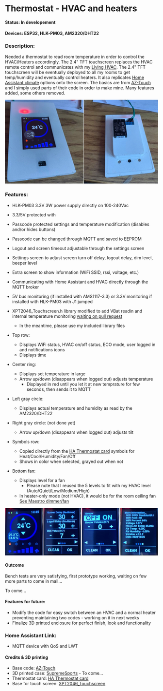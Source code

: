 # Thermostat - HVAC and heaters #

#### Status: In developement ####

#### Devices: ESP32, HLK-PM03, AM2320/DHT22 ####

### Description: ###
Needed a thermostat to read room temperature in order to control the HVAC/Heaters accordingly.
The 2.4" TFT touchscreen replaces the HVAC remote control and communicates with my [Living HVAC](https://github.com/SupremeSports/HA-Domotic/tree/master/Devices/Heaters%20and%20Thermostats/Living%20HVAC).
The 2.4" TFT touchscreen will be eventually deployed to all my rooms to get temp/humidity and eventually control heaters.
It also replicates [Home Assistant climate](https://www.home-assistant.io/integrations/climate/) options onto the screen.
The basics are from [AZ-Touch](https://www.hwhardsoft.de/english/projects/arduitouch-esp/) and I simply used parts of their code in order to make mine. Many features added, some others removed.

![alt text](images/FrontBackView.jpg "Front/Back View")

### Features: ###
- HLK-PM03 3.3V 3W power supply directly on 100-240Vac
- 3.3/5V protected with
- Passcode protected settings and temperature modification (disables and/or hides buttons)
- Passcode can be changed through MQTT and saved to EEPROM
- Logout and screen timeout adjustable through the settings screen
- Settings screen to adjust screen turn off delay, logout delay, dim level, beeper level
- Extra screen to show information (WiFi SSID, rssi, voltage, etc.)
- Communicating with Home Assistant and HVAC directly through the MQTT broker
- 5V bus monitoring (if installed with AMS1117-3.3) or 3.3V monitoring if installed with HLK-PM03 with J1 jumped
- XPT2046_Touchscreen.h library modified to add VBat readin and internal temperature monitoring [waiting on pull request](https://github.com/PaulStoffregen/XPT2046_Touchscreen/pull/37)
    - In the meantime, please use my included library files

- Top row:
    - Displays WiFi status, HVAC on/off status, ECO mode, user logged in and notifications icons
    - Displays time
- Center ring:
    - Displays set temperature in large
    - Arrow up/down (disappears when logged out) adjusts temperature
        - Displayed in red until you let it at new temprature for few seconds, then sends it to MQTT
- Left gray circle:
    - Displays actual temperature and humidity as read by the AM2320/DHT22
- Right gray circle: (not done yet)
    - Arrow up/down (disappears when logged out) adjusts tilt
- Symbols row:
    - Copied directly from the [HA Thermostat card](https://www.home-assistant.io/lovelace/thermostat/) symbols for Heat/Cool/Humidity/Fan/Off
    - Shows in color when selected, grayed out when not
- Bottom fan:
    - Displays level for a fan 
        - Please note that I reused the 5 levels to fit with my HVAC level (Auto/Quiet/Low/Medium/High)
    - In heater-only mode (not HVAC), it would be for the room ceiling fan [See Maestro dimmer/fan](https://github.com/SupremeSports/HA-Domotic/tree/master/Devices/Maestro%20Wall%20Dual%20Dimmer)

![alt text](images/AllScreens.jpg "All screens")

#### Outcome ####
Bench tests are very satisfying, first prototype working, waiting on few more parts to come in mail...

To come...

#### Features for future:
- Modify the code for easy switch between an HVAC and a normal heater preventing maintaining two codes - working on it in next weeks
- Finalize 3D printed enclosure for perfect finish, look and functionality

### Home Assistant Link: ###
- MQTT device with QoS and LWT

#### Credits & 3D printing
- Base code: [AZ-Touch](https://www.hwhardsoft.de/english/projects/arduitouch-esp/)
- 3D printed case: [SupremeSports](https://www.thingiverse.com/supremesports/designs) - To come...
- Thermostat card: [HA Thermostat card](https://www.home-assistant.io/lovelace/thermostat/)
- Base for touch screen: [XPT2046_Touchscreen](https://github.com/PaulStoffregen/XPT2046_Touchscreen)
